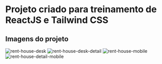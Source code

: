 # Projeto criado para treinamento de ReactJS e Tailwind CSS

## Imagens do projeto 



![rent-house-desk](https://user-images.githubusercontent.com/24196945/196019333-74a8b5d4-bbd6-40fa-96f8-ee3ad527b889.png)
![rent-house-desk-detail](https://user-images.githubusercontent.com/24196945/196019348-d5f51eca-84a1-4a7b-b91a-2a4d67bcf097.png)
![rent-house-mobile](https://user-images.githubusercontent.com/24196945/196019350-94bc3333-f219-4149-8d02-42164cc92951.png)
![rent-house-detail-mobile](https://user-images.githubusercontent.com/24196945/196019356-8e46d384-1f0a-4791-84a2-99b37b5cdb61.png)
